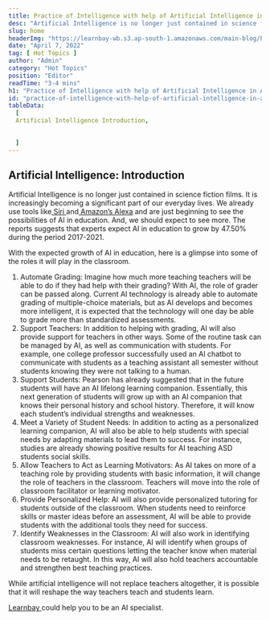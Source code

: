 ```yaml
---
title: Practice of Intelligence with help of Artificial Intelligence in Academics
desc: "Artificial Intelligence is no longer just contained in science fiction films. It is increasingly becoming a significant part of our everyday lives..."
slug: home
headerImg: "https://learnbay-wb.s3.ap-south-1.amazonaws.com/main-blog/blog/robot.jpg"
date: "April 7, 2022"
tag: [ Hot Topics ]
author: "Admin"
category: "Hot Topics"
position: "Editor"
readTime: "3-4 mins"
h1: "Practice of Intelligence with help of Artificial Intelligence in Academics"
id: "practice-of-intelligence-with-help-of-artificial-intelligence-in-academics"
tableData:
  [
  Artificial Intelligence Introduction,

    
  ]
---
```


## Artificial Intelligence: Introduction

Artificial Intelligence is no longer just contained in science fiction films. It is increasingly becoming a significant part of our everyday lives. We already use tools like[ Siri](https://www.apple.com/in/siri/)<span style="text-decoration:underline;"> </span>and[ Amazon’s Alexa](https://developer.amazon.com/en-US/alexa) and are just beginning to see the possibilities of AI in education. And, we should expect to see more. The reports suggests that experts expect AI in education to grow by 47.50% during the period 2017-2021.

With the expected growth of AI in education, here is a glimpse into some of the roles it will play in the classroom.



1. Automate Grading: Imagine how much more teaching teachers will be able to do if they had help with their grading? With AI, the role of grader can be passed along. Current AI technology is already able to automate grading of multiple-choice materials, but as AI develops and becomes more intelligent, it is expected that the technology will one day be able to grade more than standardized assessments.
2. Support Teachers: In addition to helping with grading, AI will also provide support for teachers in other ways. Some of the routine task can be managed by AI, as well as communication with students. For example, one college professor successfully used an AI chatbot to communicate with students as a teaching assistant all semester without students knowing they were not talking to a human.
3. Support Students: Pearson has already suggested that in the future students will have an AI lifelong learning companion. Essentially, this next generation of students will grow up with an AI companion that knows their personal history and school history. Therefore, it will know each student’s individual strengths and weaknesses.
4. Meet a Variety of Student Needs: In addition to acting as a personalized learning companion, AI will also be able to help students with special needs by adapting materials to lead them to success. For instance, studies are already showing positive results for AI teaching ASD students social skills.
5. Allow Teachers to Act as Learning Motivators: As AI takes on more of a teaching role by providing students with basic information, it will change the role of teachers in the classroom. Teachers will move into the role of classroom facilitator or learning motivator.
6. Provide Personalized Help: AI will also provide personalized tutoring for students outside of the classroom. When students need to reinforce skills or master ideas before an assessment, AI will be able to provide students with the additional tools they need for success.
7. Identify Weaknesses in the Classroom: AI will also work in identifying classroom weaknesses. For instance, AI will identify when groups of students miss certain questions letting the teacher know when material needs to be retaught. In this way, AI will also hold teachers accountable and strengthen best teaching practices.

While artificial intelligence will not replace teachers altogether, it is possible that it will reshape the way teachers teach and students learn.

[Learnbay ](https://www.learnbay.co/data-science-course/artificial-intelligence-certification/)could help you to be an AI specialist.
